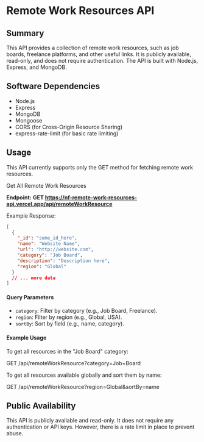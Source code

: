 # Remote Work Resources API

## Summary

This API provides a collection of remote work resources, such as job boards, freelance platforms, and other useful links. It is publicly available, read-only, and does not require authentication. The API is built with Node.js, Express, and MongoDB.

## Software Dependencies

- Node.js
- Express
- MongoDB
- Mongoose
- CORS (for Cross-Origin Resource Sharing)
- express-rate-limit (for basic rate limiting)

## Usage

This API currently supports only the GET method for fetching remote work resources.

Get All Remote Work Resources

**Endpoint:** **GET https://nf-remote-work-resources-api.vercel.app/api/remoteWorkResource**

Example Response:

```json
[
  {
    "_id": "some_id_here",
    "name": "Website Name",
    "url": "http://website.com",
    "category": "Job Board",
    "description": "Description here",
    "region": "Global"
  }
  // ... more data
]
```

#### Query Parameters

- `category`: Filter by category (e.g., Job Board, Freelance).
- `region`: Filter by region (e.g., Global, USA).
- `sortBy`: Sort by field (e.g., name, category).

#### Example Usage

To get all resources in the "Job Board" category:

GET /api/remoteWorkResource?category=Job+Board

To get all resources available globally and sort them by name:

GET /api/remoteWorkResource?region=Global&sortBy=name

## Public Availability

This API is publicly available and read-only. It does not require any authentication or API keys. However, there is a rate limit in place to prevent abuse.
